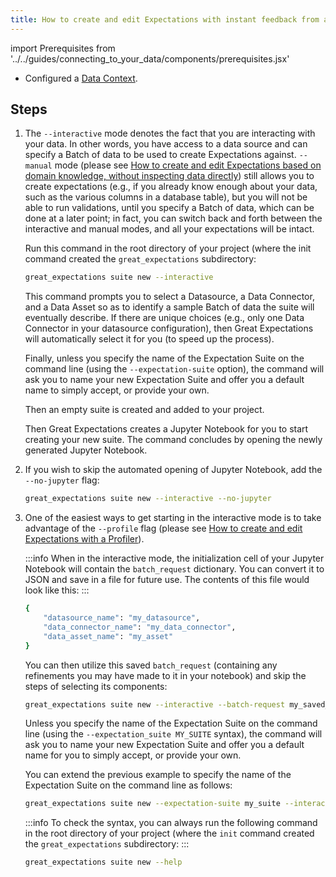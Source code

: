 ```yaml
---
title: How to create and edit Expectations with instant feedback from a sample Batch of data
---
```


import Prerequisites from '../../guides/connecting_to_your_data/components/prerequisites.jsx'

<Prerequisites>

- Configured a [Data Context](../../tutorials/getting_started/initialize_a_data_context.md).

</Prerequisites>

Steps
-----

1. The ``--interactive`` mode denotes the fact that you are interacting with your data.  In
    other words, you have access to a data source and can specify a Batch of data to be used to create Expectations
    against.  ``--manual`` mode
    (please see [How to create and edit Expectations based on domain knowledge, without inspecting data directly](./how_to_create_and_edit_expectations_based_on_domain_knowledge_without_inspecting_data_directly.md))
    still allows you to create expectations (e.g., if you already know enough about your data, such as the various columns
    in a database table), but you will not be able to run validations, until you specify a Batch of data,
    which can be done at a later point; in fact, you can switch back and forth between the interactive and
    manual modes, and all your expectations will be intact.

   Run this command in the root directory of your project (where the init command created the ``great_expectations`` subdirectory:

   ```bash
   great_expectations suite new --interactive
   ```

   This command prompts you to select a Datasource, a Data Connector, and a Data Asset so as to identify a sample
   Batch of data the suite will eventually describe.  If there are unique choices (e.g., only one Data Connector in
   your datasource configuration), then Great Expectations will automatically select it for you (to speed up the process).

   Finally, unless you specify the name of the Expectation Suite on the command line (using the
   ``--expectation-suite`` option), the command will ask you to name your new Expectation Suite and offer you a
   default name to simply accept, or provide your own.

   Then an empty suite is created and added to your project.

   Then Great Expectations creates a Jupyter Notebook for you to start creating your new suite.  The command
   concludes by opening the newly generated Jupyter Notebook.

2. If you wish to skip the automated opening of Jupyter Notebook, add the ``--no-jupyter`` flag:

   ```bash
   great_expectations suite new --interactive --no-jupyter
   ```

3. One of the easiest ways to get starting in the interactive mode is to take advantage of the `--profile` flag
   (please see [How to create and edit Expectations with a Profiler](./how_to_create_and_edit_expectations_with_a_profiler.md)).

   :::info
   When in the interactive mode, the initialization cell of your Jupyter Notebook will contain the ``batch_request``
   dictionary.  You can convert it to JSON and save in a file for future use.  The contents of this file would look like this:
   :::

   ```bash
   {
       "datasource_name": "my_datasource",
       "data_connector_name": "my_data_connector",
       "data_asset_name": "my_asset"
   }
   ```

   You can then utilize this saved ``batch_request`` (containing any refinements you may have made to it in your notebook)
   and skip the steps of selecting its components:

   ```bash
   great_expectations suite new --interactive --batch-request my_saved_batch_request_file.json
   ```

   Unless you specify the name of the Expectation Suite on the command line (using the ``--expectation_suite MY_SUITE`` syntax),
   the command will ask you to name your new Expectation Suite and offer you a default name for you to simply accept, or provide your own.

   You can extend the previous example to specify the name of the Expectation Suite on the command line as follows:

   ```bash
   great_expectations suite new --expectation-suite my_suite --interactive --batch-request my_saved_batch_request.json
   ```

   :::info
   To check the syntax, you can always run the following command in the root directory of your project (where the ``init`` command created the ``great_expectations`` subdirectory:
   :::

   ```bash
   great_expectations suite new --help
   ```
